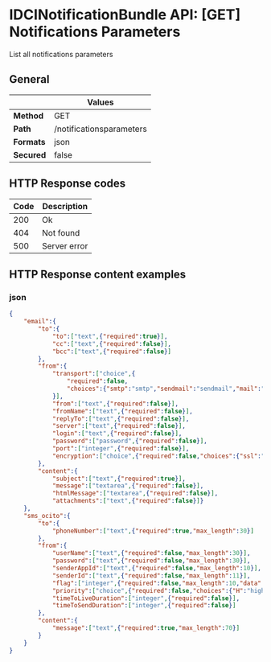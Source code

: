IDCINotificationBundle API: [GET] Notifications Parameters
==========================================================

List all notifications parameters

## General
|             | Values
|-------------|-------
| **Method**  | GET
| **Path**    | /notificationsparameters
| **Formats** | json
| **Secured** | false

## HTTP Response codes
| Code | Description
|------|------------
| 200  | Ok
| 404  | Not found
| 500  | Server error

## HTTP Response content examples

### json
```json
{
    "email":{
        "to":{
            "to":["text",{"required":true}],
            "cc":["text",{"required":false}],
            "bcc":["text",{"required":false}]
        },
        "from":{
            "transport":["choice",{
                "required":false,
                "choices":{"smtp":"smtp","sendmail":"sendmail","mail":"mail"}
            }],
            "from":["text",{"required":false}],
            "fromName":["text",{"required":false}],
            "replyTo":["text",{"required":false}],
            "server":["text",{"required":false}],
            "login":["text",{"required":false}],
            "password":["password",{"required":false}],
            "port":["integer",{"required":false}],
            "encryption":["choice",{"required":false,"choices":{"ssl":"ssl","tls":"tls"}}]
        },
        "content":{
            "subject":["text",{"required":true}],
            "message":["textarea",{"required":false}],
            "htmlMessage":["textarea",{"required":false}],
            "attachments":["text",{"required":false}]}
    },
    "sms_ocito":{
        "to":{
            "phoneNumber":["text",{"required":true,"max_length":30}]
        },
        "from":{
            "userName":["text",{"required":false,"max_length":30}],
            "password":["text",{"required":false,"max_length":30}],
            "senderAppId":["text",{"required":false,"max_length":10}],
            "senderId":["text",{"required":false,"max_length":11}],
            "flag":["integer",{"required":false,"max_length":10,"data":3}],
            "priority":["choice",{"required":false,"choices":{"H":"high","L":"low"}}],
            "timeToLiveDuration":["integer",{"required":false}],
            "timeToSendDuration":["integer",{"required":false}]
        },
        "content":{
            "message":["text",{"required":true,"max_length":70}]
        }
    }
}
```
